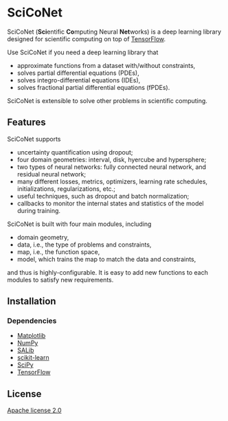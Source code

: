 # SciCoNet

SciCoNet (**Sci**entific **Co**mputing Neural **Net**works) is a deep learning library designed for scientific computing on top of [TensorFlow](https://www.tensorflow.org/).

Use SciCoNet if you need a deep learning library that

- approximate functions from a dataset with/without constraints,
- solves partial differential equations (PDEs),
- solves integro-differential equations (IDEs),
- solves fractional partial differential equations (fPDEs).

SciCoNet is extensible to solve other problems in scientific computing.

## Features

SciCoNet supports

- uncertainty quantification using dropout; 
- four domain geometries: interval, disk, hyercube and hypersphere;
- two types of neural networks: fully connected neural network, and residual neural network;
- many different losses, metrics, optimizers, learning rate schedules, initializations, regularizations, etc.;
- useful techniques, such as dropout and batch normalization;
- callbacks to monitor the internal states and statistics of the model during training.

SciCoNet is built with four main modules, including

- domain geometry,
- data, i.e., the type of problems and constraints,
- map, i.e., the function space,
- model, which trains the map to match the data and constraints,

and thus is highly-configurable. It is easy to add new functions to each modules to satisfy new requirements.

## Installation

### Dependencies

- [Matplotlib](https://matplotlib.org/)
- [NumPy](http://www.numpy.org/)
- [SALib](http://salib.github.io/SALib/)
- [scikit-learn](https://scikit-learn.org)
- [SciPy](https://www.scipy.org/)
- [TensorFlow](https://www.tensorflow.org/)

## License

[Apache license 2.0](LICENSE)
